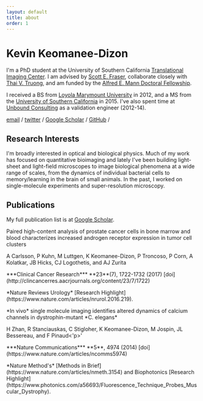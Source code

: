 ```yaml
---
layout: default
title: about
order: 1
---
```


# Kevin Keomanee-Dizon

I'm a PhD student at the University of Southern California [Translational Imaging Center](http://bioimaging.usc.edu). I am advised by [Scott E. Fraser](http://bioimaging.usc.edu/sefraser.html), collaborate closely with [Thai V. Truong](https://www.researchgate.net/profile/Thai_Truong), and am funded by the [Alfred E. Mann Doctoral Fellowship](http://ami.usc.edu/ami-fellowships/).

I received a BS from [Loyola Marymount University](http://lmu.edu/) in 2012, and a MS from the [University of Southern California](http://usc.edu/) in 2015. I've also spent time at [Unbound Consulting](http://unbound-consulting.com/) as a validation engineer (2012-14).

[email](mailto:kdizon@usc.edu) /
[twitter](http://twitter.com/kevinkeomanee) /
[Google Scholar](https://scholar.google.com/citations?user=yLZlN9kAAAAJ&hl=en) /
[GitHub](https://github.com/kdizon) /

## Research Interests

I'm broadly interested in optical and biological physics. Much of my work has focused on quantitative bioimaging and lately I've been building light-sheet and light-field microscopes to image biological phenomena at a wide range of scales, from the dynamics of individual bacterial cells to memory/learning in the brain of small animals. In the past, I worked on single-molecule experiments and super-resolution microscopy.

## Publications

My full publication list is at [Google Scholar](https://scholar.google.com/citations?user=yLZlN9kAAAAJ&hl=en).

<p>Paired high-content analysis of prostate cancer cells in bone marrow and blood characterizes increased androgen receptor expression in tumor cell clusters</p>
<p>A Carlsson, P Kuhn, M Luttgen, K Keomanee-Dizon, P Troncoso, P Corn, A Kolatkar, JB Hicks, CJ Logothetis, and AJ Zurita</p>
<p>***Clinical Cancer Research*** **23**(7), 1722-1732 (2017) [doi](http://clincancerres.aacrjournals.org/content/23/7/1722)</p>
<p>*Nature Reviews Urology* [Research Highlight](https://www.nature.com/articles/nrurol.2016.219).</p>

<p>*In vivo* single molecule imaging identifies altered dynamics of calcium channels in dystrophin-mutant *C. elegans*</p>
<p>H Zhan, R Stanciauskas, C Stigloher, K Keomanee-Dizon, M Jospin, JL Bessereau, and F Pinaud<'p>'
<p>***Nature Communications*** **5**, 4974 (2014) [doi](https://www.nature.com/articles/ncomms5974)<p>
<p>*Nature Method's* [Methods in Brief](https://www.nature.com/articles/nmeth.3154) and Biophotonics [Research Highlight](https://www.photonics.com/a56693/Fluorescence_Technique_Probes_Muscular_Dystrophy).</p>


<script>!function(d,s,id){var js,fjs=d.getElementsByTagName(s)[0],p=/^http:/.test(d.location)?'http':'https';if(!d.getElementById(id)){js=d.createElement(s);js.id=id;js.src=p+"://platform.twitter.com/widgets.js";fjs.parentNode.insertBefore(js,fjs);}}(document,"script","twitter-wjs");</script>
